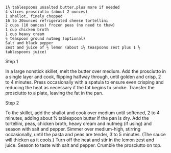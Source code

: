     1½ tablespoons unsalted butter,plus more if needed
    4 slices prosciutto (about 2 ounces)
    1 shallot, finely chopped
    16 to 20ounces refrigerated cheese tortellini
    2 cups (10 ounces) frozen peas (no need to thaw)
    1 cup chicken broth
    1 cup heavy cream
    ¼ teaspoon ground nutmeg (optional)
    Salt and black pepper
    Zest and juice of ½ lemon (about 1½ teaspoons zest plus 1 ½ tablespoons juice)



Step 1

In a large nonstick skillet, melt the butter over medium. Add the prosciutto in a single layer and cook, flipping halfway through, until golden and crisp, 2 to 4 minutes. Press occasionally with a spatula to ensure even crisping and reducing the heat as necessary if the fat begins to smoke. Transfer the prosciutto to a plate, leaving the fat in the pan.

Step 2

To the skillet, add the shallot and cook over medium until softened, 2 to 4 minutes, adding about ½ tablespoon butter if the pan is dry. Add the tortellini, peas, chicken broth, heavy cream and nutmeg (if using) and season with salt and pepper. Simmer over medium-high, stirring occasionally, until the pasta and peas are tender, 3 to 5 minutes. (The sauce will thicken as it cools.) Turn off the heat and stir in the lemon zest and juice. Season to taste with salt and pepper. Crumble the prosciutto on top.

